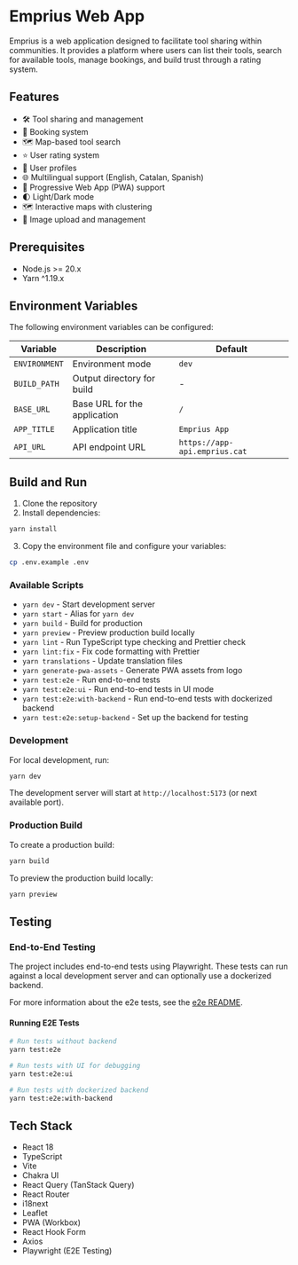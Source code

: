 # Emprius Web App

Emprius is a web application designed to facilitate tool sharing within communities. It provides a platform where users
can list their tools, search for available tools, manage bookings, and build trust through a rating system.

## Features

- 🛠 Tool sharing and management
- 📅 Booking system
- 🗺 Map-based tool search
- ⭐ User rating system
- 👤 User profiles
- 🌐 Multilingual support (English, Catalan, Spanish)
- 📱 Progressive Web App (PWA) support
- 🌓 Light/Dark mode
- 🗺️ Interactive maps with clustering
- 📸 Image upload and management

## Prerequisites

- Node.js >= 20.x
- Yarn ^1.19.x

## Environment Variables

The following environment variables can be configured:

| Variable | Description | Default |
|----------|-------------|---------|
| `ENVIRONMENT` | Environment mode | `dev` |
| `BUILD_PATH` | Output directory for build | - |
| `BASE_URL` | Base URL for the application | `/` |
| `APP_TITLE` | Application title | `Emprius App` |
| `API_URL` | API endpoint URL | `https://app-api.emprius.cat` |

## Build and Run

1. Clone the repository
2. Install dependencies:

```bash
yarn install
```

3. Copy the environment file and configure your variables:

```bash
cp .env.example .env
```

### Available Scripts

- `yarn dev` - Start development server
- `yarn start` - Alias for `yarn dev`
- `yarn build` - Build for production
- `yarn preview` - Preview production build locally
- `yarn lint` - Run TypeScript type checking and Prettier check
- `yarn lint:fix` - Fix code formatting with Prettier
- `yarn translations` - Update translation files
- `yarn generate-pwa-assets` - Generate PWA assets from logo
- `yarn test:e2e` - Run end-to-end tests
- `yarn test:e2e:ui` - Run end-to-end tests in UI mode
- `yarn test:e2e:with-backend` - Run end-to-end tests with dockerized backend
- `yarn test:e2e:setup-backend` - Set up the backend for testing

### Development

For local development, run:

```bash
yarn dev
```

The development server will start at `http://localhost:5173` (or next available port).

### Production Build

To create a production build:

```bash
yarn build
```

To preview the production build locally:

```bash
yarn preview
```

## Testing

### End-to-End Testing

The project includes end-to-end tests using Playwright. These tests can run against a local development server and can optionally use a dockerized backend.

For more information about the e2e tests, see the [e2e README](e2e/README.md).

#### Running E2E Tests

```bash
# Run tests without backend
yarn test:e2e

# Run tests with UI for debugging
yarn test:e2e:ui

# Run tests with dockerized backend
yarn test:e2e:with-backend
```

## Tech Stack

- React 18
- TypeScript
- Vite
- Chakra UI
- React Query (TanStack Query)
- React Router
- i18next
- Leaflet
- PWA (Workbox)
- React Hook Form
- Axios
- Playwright (E2E Testing)
